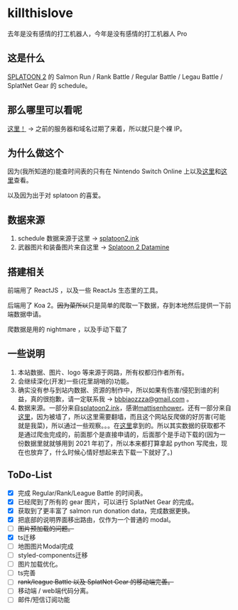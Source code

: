 # killthislove

去年是没有感情的打工机器人，今年是没有感情的打工机器人 Pro

## 这是什么

[SPLATOON 2](https://splatoon.nintendo.com/) 的 Salmon Run / Rank Battle / Regular Battle / Legau Battle / SplatNet Gear 的 schedule。

## 那么哪里可以看呢

[这里！](http://47.103.13.83/) -> 之前的服务器和域名过期了来着，所以就只是个裸 IP。

## 为什么做这个

因为(我所知道的)能查时间表的只有在 Nintendo Switch Online 上以及[这里](https://splatoon2.ink/)和[这里](https://content.oatmealdome.me/bcat/salmon_run)查看。

以及因为出于对 splatoon 的喜爱。

## 数据来源

1. schedule 数据来源于这里 -> [splatoon2.ink](https://splatoon2.ink/)
2. 武器图片和装备图片来自这里 -> [Splatoon 2 Datamine](https://leanny.github.io/splat2/en_files.html)

## 搭建相关

前端用了 ReactJS ，以及一些 ReactJs 生态里的工具。

后端用了 Koa 2。<del>因为菜所以</del>只是简单的爬取一下数据，存到本地然后提供一下前端数据申请。

爬数据是用的 nightmare ，以及手动下载了

## 一些说明

1. 本站数据、图片、logo 等来源于网路，所有权都归作者所有。
2. 会继续深化(开发)一些(花里胡哨的)功能。
3. 确实没有参与到站内数据、资源的制作中，所以如果有伤害/侵犯到谁的利益，真的很抱歉，请一定联系我 -> bbbiaozzza@gmail.com 。
4. 数据来源。一部分来自[splatoon2.ink](https://splatoon2.ink/)，感谢[mattisenhower](https://twitter.com/mattisenhower)。还有一部分来自[这里](https://content.oatmealdome.me/bcat/salmon_run)，因为被墙了，所以这里需要翻墙，而且这个网站反爬做的好厉害(可能就是我菜)，所以通过一些观察。。。在[这里](https://github.com/Leanny/leanny.github.io)拿到的。所以其实数据的获取都不是通过爬虫完成的，前面那个是直接申请的，后面那个是手动下载的(因为一份数据里就就够用到 2021 年初了，所以本来都打算拿起 python 写爬虫，现在也放弃了，什么时候心情好想起来去下载一下就好了。)

## ToDo-List

- [x] 完成 Regular/Rank/League Battle 的时间表。
- [x] 已经爬到了所有的 gear 图片，可以进行 SplatNet Gear 的完成。
- [x] 获取到了更丰富了 salmon run donation data，完成数据更换。
- [x] 把底部的说明界面移出路由，仅作为一个普通的 modal。
- [ ] ~~图片预加载的问题。~~
- [x] ts迁移
- [ ] 地图图片Modal完成
- [ ] styled-components迁移
- [ ] 图片加载优化。
- [ ] ts完善
- [ ] ~~rank/league Battle 以及 SplatNet Gear 的移动端完善。~~
- [ ] 移动端 / web端代码分离。
- [ ] 邮件/短信订阅功能
